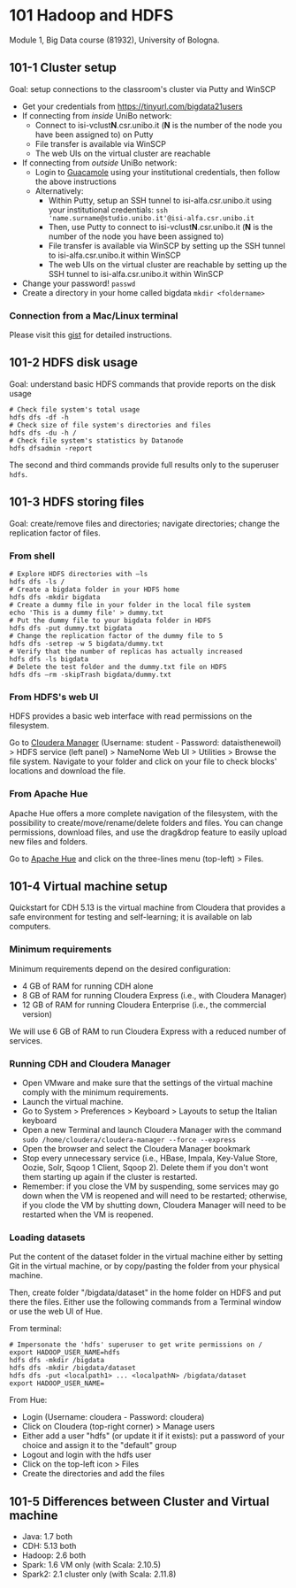 # 101 Hadoop and HDFS

Module 1, Big Data course (81932), University of Bologna.

## 101-1 Cluster setup

Goal: setup connections to the classroom's cluster via Putty and WinSCP

- Get your credentials from https://tinyurl.com/bigdata21users
- If connecting from *inside* UniBo network:
  - Connect to isi-vclust**N**.csr.unibo.it (**N** is the number of the node you have been assigned to) on Putty
  - File transfer is available via WinSCP
  - The web UIs on the virtual cluster are reachable
- If connecting from *outside* UniBo network:
  - Login to [Guacamole](https://csi-rlab.campusfc.unibo.it/) using your institutional credentials, then follow the above instructions
  - Alternatively:
    - Within Putty, setup an SSH tunnel to isi-alfa.csr.unibo.it using your institutional credentials: ```ssh 'name.surname@studio.unibo.it'@isi-alfa.csr.unibo.it``` 
    - Then, use Putty to connect to isi-vclust**N**.csr.unibo.it (**N** is the number of the node you have been assigned to)
    - File transfer is available via WinSCP by setting up the SSH tunnel to isi-alfa.csr.unibo.it within WinSCP
    - The web UIs on the virtual cluster are reachable by setting up the SSH tunnel to isi-alfa.csr.unibo.it within WinSCP
- Change your password!
```passwd```
- Create a directory in your home called bigdata
```mkdir <foldername>```

### Connection from a Mac/Linux terminal

Please visit this [gist](https://gist.github.com/maldins46/1f5ef925622d04754ac7cd2f38535fda) for detailed instructions.

## 101-2 HDFS disk usage

Goal: understand basic HDFS commands that provide reports on the disk usage

```shell
# Check file system's total usage
hdfs dfs -df -h
# Check size of file system's directories and files
hdfs dfs -du -h /
# Check file system's statistics by Datanode
hdfs dfsadmin -report
```

The second and third commands provide full results only to the superuser ```hdfs```.

## 101-3 HDFS storing files

Goal: create/remove files and directories; navigate directories; change the replication factor of files.

### From shell

```shell
# Explore HDFS directories with –ls
hdfs dfs -ls /
# Create a bigdata folder in your HDFS home
hdfs dfs -mkdir bigdata
# Create a dummy file in your folder in the local file system
echo 'This is a dummy file' > dummy.txt
# Put the dummy file to your bigdata folder in HDFS
hdfs dfs -put dummy.txt bigdata
# Change the replication factor of the dummy file to 5
hdfs dfs -setrep -w 5 bigdata/dummy.txt
# Verify that the number of replicas has actually increased
hdfs dfs -ls bigdata
# Delete the test folder and the dummy.txt file on HDFS
hdfs dfs –rm -skipTrash bigdata/dummy.txt
```

### From HDFS's web UI

HDFS provides a basic web interface with read permissions on the filesystem. 

Go to [Cloudera Manager](http://137.204.72.233:7180/cmf/home) (Username: student - Password: dataisthenewoil) > HDFS service (left panel) > NameNome Web UI > Utilities > Browse the file system. Navigate to your folder and click on your file to check blocks' locations and download the file.

### From Apache Hue

Apache Hue offers a more complete navigation of the filesystem, with the possibility to create/move/rename/delete folders and files. You can change permissions, download files, and use the drag&drop feature to easily upload new files and folders.

Go to [Apache Hue](http://137.204.72.233:8889) and click on the three-lines menu (top-left) > Files.

## 101-4 Virtual machine setup

Quickstart for CDH 5.13 is the virtual machine from Cloudera that provides a safe environment for testing and self-learning; it is available on lab computers.

### Minimum requirements

Minimum requirements depend on the desired configuration:
- 4 GB of RAM for running CDH alone
- 8 GB of RAM for running Cloudera Express (i.e., with Cloudera Manager)
- 12 GB of RAM for running Cloudera Enterprise (i.e., the commercial version)

We will use 6 GB of RAM to run Cloudera Express with a reduced number of services.

### Running CDH and Cloudera Manager

- Open VMware and make sure that the settings of the virtual machine comply with the minimum requirements.
- Launch the virtual machine.
- Go to System > Preferences > Keyboard > Layouts to setup the Italian keyboard
- Open a new Terminal and launch Cloudera Manager with the command ```sudo /home/cloudera/cloudera-manager --force --express```
- Open the browser and select the Cloudera Manager bookmark
- Stop every unnecessary service (i.e., HBase, Impala, Key-Value Store, Oozie, Solr, Sqoop 1 Client, Sqoop 2). Delete them if you don't wont them starting up again if the cluster is restarted.
- Remember: if you close the VM by suspending, some services may go down when the VM is reopened and will need to be restarted; otherwise, if you clode the VM by shutting down, Cloudera Manager will need to be restarted when the VM is reopened.

### Loading datasets

Put the content of the dataset folder in the virtual machine either by setting Git in the virtual machine, or by copy/pasting the folder from your physical machine.

Then, create folder "/bigdata/dataset" in the home folder on HDFS and put there the files. Either use the following commands from a Terminal window or use the web UI of Hue.

From terminal:

```shell
# Impersonate the 'hdfs' superuser to get write permissions on /
export HADOOP_USER_NAME=hdfs
hdfs dfs -mkdir /bigdata
hdfs dfs -mkdir /bigdata/dataset
hdfs dfs -put <localpath1> ... <localpathN> /bigdata/dataset
export HADOOP_USER_NAME=
```

From Hue:

- Login (Username: cloudera - Password: cloudera) 
- Click on Cloudera (top-right corner) > Manage users
- Either add a user "hdfs" (or update it if it exists): put a password of your choice and assign it to the "default" group
- Logout and login with the hdfs user
- Click on the top-left icon > Files
- Create the directories and add the files

## 101-5 Differences between Cluster and Virtual machine

- Java: 1.7 both
- CDH: 5.13 both
- Hadoop: 2.6 both
- Spark: 1.6 VM only (with Scala: 2.10.5)
- Spark2: 2.1 cluster only (with Scala: 2.11.8)
